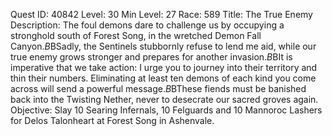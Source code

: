 Quest ID: 40842
Level: 30
Min Level: 27
Race: 589
Title: The True Enemy
Description: The foul demons dare to challenge us by occupying a stronghold south of Forest Song, in the wretched Demon Fall Canyon.$B$BSadly, the Sentinels stubbornly refuse to lend me aid, while our true enemy grows stronger and prepares for another invasion.$B$BIt is imperative that we take action: I urge you to journey into their territory and thin their numbers. Eliminating at least ten demons of each kind you come across will send a powerful message.$B$BThese fiends must be banished back into the Twisting Nether, never to desecrate our sacred groves again.
Objective: Slay 10 Searing Infernals, 10 Felguards and 10 Mannoroc Lashers for Delos Talonheart at Forest Song in Ashenvale.
